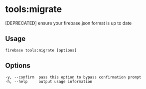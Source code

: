 # tools:migrate

[DEPRECATED] ensure your firebase.json format is up to date

## Usage
```
firebase tools:migrate [options]
```

## Options
```
-y, --confirm  pass this option to bypass confirmation prompt
-h, --help     output usage information
```
